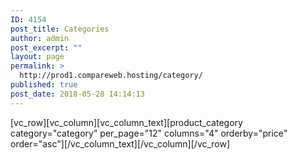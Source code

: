 ```yaml
---
ID: 4154
post_title: Categories
author: admin
post_excerpt: ""
layout: page
permalink: >
  http://prod1.compareweb.hosting/category/
published: true
post_date: 2018-05-28 14:14:13
---
```

[vc_row][vc_column][vc_column_text][product_category category="category" per_page="12" columns="4" orderby="price" order="asc"][/vc_column_text][/vc_column][/vc_row]